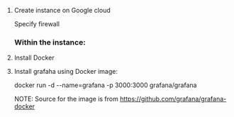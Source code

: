 1. Create instance on Google cloud

   Specify firewall

   ### Within the instance:

0. Install Docker


0. Install grafaha using Docker image:

   docker run -d --name=grafana -p 3000:3000 grafana/grafana

   NOTE: Source for the image is from https://github.com/grafana/grafana-docker

